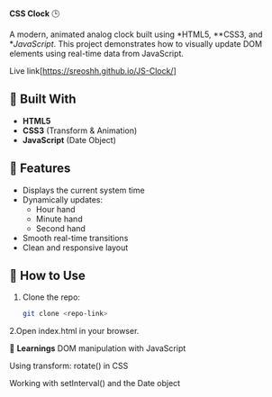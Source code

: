 **CSS Clock** 🕒

A modern, animated analog clock built using *HTML5, **CSS3, and **JavaScript*. This project demonstrates how to visually update DOM elements using real-time data from JavaScript.

Live link[https://sreoshh.github.io/JS-Clock/]
 ## 🔧 Built With

- **HTML5**
- **CSS3** (Transform & Animation)
- **JavaScript** (Date Object)

##  🔑 Features

- Displays the current system time
- Dynamically updates:
  - Hour hand
  - Minute hand
  - Second hand
- Smooth real-time transitions
- Clean and responsive layout

##  📁 How to Use

1. Clone the repo:
   ```bash
   git clone <repo-link>

2.Open index.html in your browser.

🧠 **Learnings**
DOM manipulation with JavaScript

Using transform: rotate() in CSS

Working with setInterval() and the Date object
